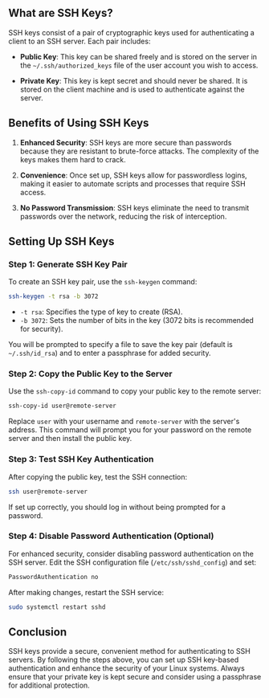 
## What are SSH Keys?

SSH keys consist of a pair of cryptographic keys used for authenticating a client to an SSH server. Each pair includes:

- **Public Key**: This key can be shared freely and is stored on the server in the `~/.ssh/authorized_keys` file of the user account you wish to access.

- **Private Key**: This key is kept secret and should never be shared. It is stored on the client machine and is used to authenticate against the server.

## Benefits of Using SSH Keys

1. **Enhanced Security**: SSH keys are more secure than passwords because they are resistant to brute-force attacks. The complexity of the keys makes them hard to crack.

2. **Convenience**: Once set up, SSH keys allow for passwordless logins, making it easier to automate scripts and processes that require SSH access.

3. **No Password Transmission**: SSH keys eliminate the need to transmit passwords over the network, reducing the risk of interception.

## Setting Up SSH Keys

### Step 1: Generate SSH Key Pair

To create an SSH key pair, use the `ssh-keygen` command:

```bash
ssh-keygen -t rsa -b 3072
```

- `-t rsa`: Specifies the type of key to create (RSA).
- `-b 3072`: Sets the number of bits in the key (3072 bits is recommended for security).

You will be prompted to specify a file to save the key pair (default is `~/.ssh/id_rsa`) and to enter a passphrase for added security.

### Step 2: Copy the Public Key to the Server

Use the `ssh-copy-id` command to copy your public key to the remote server:

```bash
ssh-copy-id user@remote-server
```

Replace `user` with your username and `remote-server` with the server's address. This command will prompt you for your password on the remote server and then install the public key.

### Step 3: Test SSH Key Authentication

After copying the public key, test the SSH connection:

```bash
ssh user@remote-server
```

If set up correctly, you should log in without being prompted for a password.

### Step 4: Disable Password Authentication (Optional)

For enhanced security, consider disabling password authentication on the SSH server. Edit the SSH configuration file (`/etc/ssh/sshd_config`) and set:

```bash
PasswordAuthentication no
```

After making changes, restart the SSH service:

```bash
sudo systemctl restart sshd
```

## Conclusion

SSH keys provide a secure, convenient method for authenticating to SSH servers. By following the steps above, you can set up SSH key-based authentication and enhance the security of your Linux systems. Always ensure that your private key is kept secure and consider using a passphrase for additional protection.